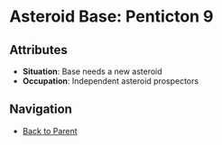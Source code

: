 # Asteroid Base: Penticton 9

## Attributes
- **Situation**: Base needs a new asteroid
- **Occupation**: Independent asteroid prospectors


## Navigation
- [Back to Parent](../)
